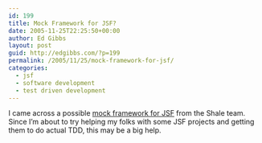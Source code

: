 ```yaml
---
id: 199
title: Mock Framework for JSF?
date: 2005-11-25T22:25:50+00:00
author: Ed Gibbs
layout: post
guid: http://edgibbs.com/?p=199
permalink: /2005/11/25/mock-framework-for-jsf/
categories:
  - jsf
  - software development
  - test driven development
---
```

I came across a possible [mock framework for JSF](http://struts.apache.org/struts-shale/shale-test/apidocs/index.html) from the Shale team. Since I&#8217;m about to try helping my folks with some JSF projects and getting them to do actual TDD, this may be a big help.